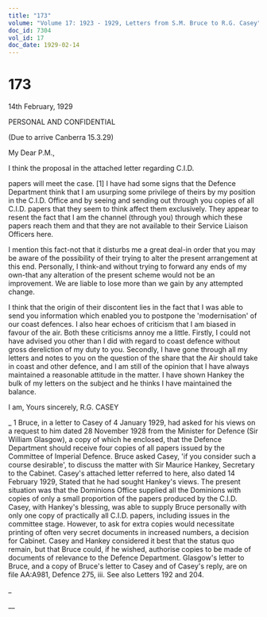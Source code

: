 ```yaml
---
title: "173"
volume: "Volume 17: 1923 - 1929, Letters from S.M. Bruce to R.G. Casey"
doc_id: 7304
vol_id: 17
doc_date: 1929-02-14
---
```


# 173

14th February, 1929

PERSONAL AND CONFIDENTIAL

(Due to arrive Canberra 15.3.29)

My Dear P.M.,

I think the proposal in the attached letter regarding C.I.D.

papers will meet the case. [1] I have had some signs that the Defence Department think that I am usurping some privilege of theirs by my position in the C.I.D. Office and by seeing and sending out through you copies of all C.I.D. papers that they seem to think affect them exclusively. They appear to resent the fact that I am the channel (through you) through which these papers reach them and that they are not available to their Service Liaison Officers here.

I mention this fact-not that it disturbs me a great deal-in order that you may be aware of the possibility of their trying to alter the present arrangement at this end. Personally, I think-and without trying to forward any ends of my own-that any alteration of the present scheme would not be an improvement. We are liable to lose more than we gain by any attempted change.

I think that the origin of their discontent lies in the fact that I was able to send you information which enabled you to postpone the 'modernisation' of our coast defences. I also hear echoes of criticism that I am biased in favour of the air. Both these criticisms annoy me a little. Firstly, I could not have advised you other than I did with regard to coast defence without gross dereliction of my duty to you. Secondly, I have gone through all my letters and notes to you on the question of the share that the Air should take in coast and other defence, and I am still of the opinion that I have always maintained a reasonable attitude in the matter. I have shown Hankey the bulk of my letters on the subject and he thinks I have maintained the balance.

I am, Yours sincerely, R.G. CASEY 

_ 1 Bruce, in a letter to Casey of 4 January 1929, had asked for his views on a request to him dated 28 November 1928 from the Minister for Defence (Sir William Glasgow), a copy of which he enclosed, that the Defence Department should receive four copies of all papers issued by the Committee of Imperial Defence. Bruce asked Casey, 'if you consider such a course desirable', to discuss the matter with Sir Maurice Hankey, Secretary to the Cabinet. Casey's attached letter referred to here, also dated 14 February 1929, Stated that he had sought Hankey's views. The present situation was that the Dominions Office supplied all the Dominions with copies of only a small proportion of the papers produced by the C.I.D. Casey, with Hankey's blessing, was able to supply Bruce personally with only one copy of practically all C.I.D. papers, including issues in the committee stage. However, to ask for extra copies would necessitate printing of often very secret documents in increased numbers, a decision for Cabinet. Casey and Hankey considered it best that the status quo remain, but that Bruce could, if he wished, authorise copies to be made of documents of relevance to the Defence Department. Glasgow's letter to Bruce, and a copy of Bruce's letter to Casey and of Casey's reply, are on file AA:A981, Defence 275, iii. See also Letters 192 and 204.

_

__
